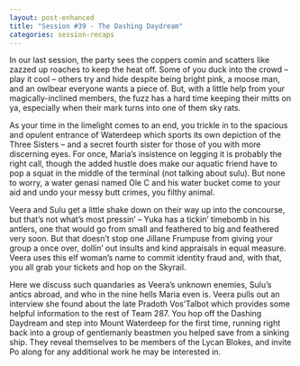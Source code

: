 ```yaml
---
layout: post-enhanced
title: "Session #39 - The Dashing Daydream"
categories: session-recaps
---
```


In our last session, the party sees the coppers comin and scatters like zazzed up roaches to keep the heat off. Some of you duck into the crowd – play it cool – others try and hide despite being bright pink, a moose man, and an owlbear everyone wants a piece of. But, with a little help from your magically-inclined members, the fuzz has a hard time keeping their mitts on ya, especially when their mark turns into one of them sky rats.

As your time in the limelight comes to an end, you trickle in to the spacious and opulent entrance of Waterdeep which sports its own depiction of the Three Sisters – and a secret fourth sister for those of you with more discerning eyes. For once, Maria’s insistence on legging it is probably the right call, though the added hustle does make our aquatic friend have to pop a squat in the middle of the terminal (not talking about sulu). But none to worry, a water genasi named Ole C and his water bucket come to your aid and undo your messy butt crimes, you filthy animal.

Veera and Sulu get a little shake down on their way up into the concourse, but that’s not what’s most pressin’ – Yuka has a tickin’ timebomb in his antlers, one that would go from small and feathered to big and feathered very soon. But that doesn’t stop one Jillane Frumpuse from giving your group a once over, dollin’ out insults and kind appraisals in equal measure. Veera uses this elf woman’s name to commit identity fraud and, with that, you all grab your tickets and hop on the Skyrail.

Here we discuss such quandaries as Veera’s unknown enemies, Sulu’s antics abroad, and who in the nine hells Maria even is. Veera pulls out an interview she found about the late Pradoth Vos’Talbot which provides some helpful information to the rest of Team 287. You hop off the Dashing Daydream and step into Mount Waterdeep for the first time, running right back into a group of gentlemanly beastmen you helped save from a sinking ship. They reveal themselves to be members of the Lycan Blokes, and invite Po along for any additional work he may be interested in.
